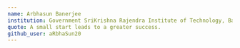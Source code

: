 ```yaml
---
name: Arbhasun Banerjee
institution: Government SriKrishna Rajendra Institute of Technology, Bangalore, Karnataka, India.
quote: A small start leads to a greater success.
github_user: aRbhaSun20
---
```


